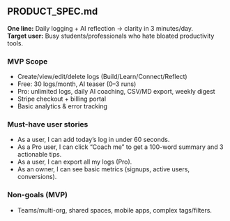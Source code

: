 ## PRODUCT_SPEC.md
**One line:** Daily logging + AI reflection → clarity in 3 minutes/day.  
**Target user:** Busy students/professionals who hate bloated productivity tools.

### MVP Scope
- Create/view/edit/delete logs (Build/Learn/Connect/Reflect)
- Free: 30 logs/month, AI teaser (0–3 runs)
- Pro: unlimited logs, daily AI coaching, CSV/MD export, weekly digest
- Stripe checkout + billing portal
- Basic analytics & error tracking

### Must-have user stories
- As a user, I can add today’s log in under 60 seconds.
- As a Pro user, I can click “Coach me” to get a 100-word summary and 3 actionable tips.
- As a user, I can export all my logs (Pro).
- As an owner, I can see basic metrics (signups, active users, conversions).

### Non-goals (MVP)
- Teams/multi-org, shared spaces, mobile apps, complex tags/filters.